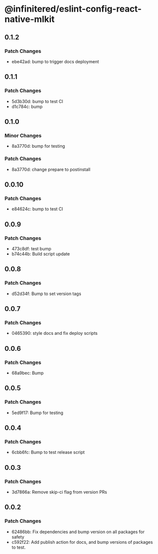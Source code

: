 # @infinitered/eslint-config-react-native-mlkit

## 0.1.2

### Patch Changes

- ebe42ad: bump to trigger docs deployment

## 0.1.1

### Patch Changes

- 5d3b30d: bump to test CI
- d1c784c: bump

## 0.1.0

### Minor Changes

- 8a3770d: bump for testing

### Patch Changes

- 8a3770d: change prepare to postinstall

## 0.0.10

### Patch Changes

- e84624c: bump to test CI

## 0.0.9

### Patch Changes

- 473c8df: test bump
- b74c44b: Build script update

## 0.0.8

### Patch Changes

- d52d34f: Bump to set version tags

## 0.0.7

### Patch Changes

- 0465390: style docs and fix deploy scripts

## 0.0.6

### Patch Changes

- 68a9bec: Bump

## 0.0.5

### Patch Changes

- 5ed9f17: Bump for testing

## 0.0.4

### Patch Changes

- 6cbb6fc: Bump to test release script

## 0.0.3

### Patch Changes

- 3d7866a: Remove skip-ci flag from version PRs

## 0.0.2

### Patch Changes

- 62486bb: Fix dependencies and bump version on all packages for safety
- c592f22: Add publish action for docs, and bump versions of packages to test.
